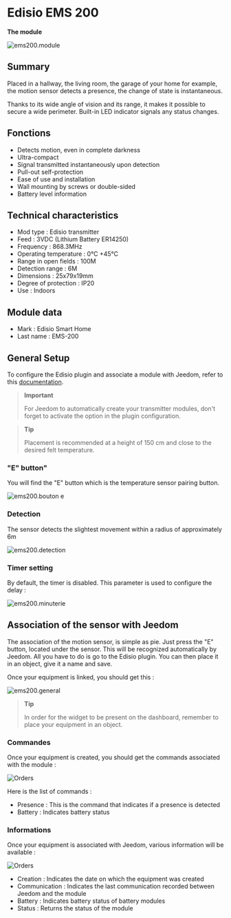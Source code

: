 # Edisio EMS 200

**The module**

![ems200.module](images/ems200/ems200.module.jpg)

## Summary

Placed in a hallway, the living room, the garage of your home for example, the motion sensor detects a presence, the change of state is instantaneous.

Thanks to its wide angle of vision and its range, it makes it possible to secure a wide perimeter. Built-in LED indicator signals any status changes.

## Fonctions

-   Detects motion, even in complete darkness
-   Ultra-compact
-   Signal transmitted instantaneously upon detection
-   Pull-out self-protection
-   Ease of use and installation
-   Wall mounting by screws or double-sided
-   Battery level information

## Technical characteristics

-   Mod type : Edisio transmitter
-   Feed : 3VDC (Lithium Battery ER14250)
-   Frequency : 868.3MHz
-   Operating temperature : 0°C +45°C
-   Range in open fields : 100M
-   Detection range : 6M
-   Dimensions : 25x79x19mm
-   Degree of protection : IP20
-   Use : Indoors

## Module data

-   Mark : Edisio Smart Home
-   Last name : EMS-200

## General Setup

To configure the Edisio plugin and associate a module with Jeedom, refer to this [documentation](https://doc.jeedom.com/en_US/plugins/automation%20protocol/edisio/).

> **Important**
>
> For Jeedom to automatically create your transmitter modules, don't forget to activate the option in the plugin configuration.

> **Tip**
>
> Placement is recommended at a height of 150 cm and close to the desired felt temperature.

### "E" button"

You will find the "E" button which is the temperature sensor pairing button.

![ems200.bouton e](images/ems200/ems200.bouton-e.jpg)

### Detection

The sensor detects the slightest movement within a radius of approximately 6m

![ems200.detection](images/ems200/ems200.detection.jpg)

### Timer setting

By default, the timer is disabled. This parameter is used to configure the delay :

![ems200.minuterie](images/ems200/ems200.minuterie.jpg)

## Association of the sensor with Jeedom

The association of the motion sensor, is simple as pie. Just press the "E" button, located under the sensor. This will be recognized automatically by Jeedom. All you have to do is go to the Edisio plugin. You can then place it in an object, give it a name and save.

Once your equipment is linked, you should get this :

![ems200.general](images/ems200/ems200.general.jpg)

> **Tip**
>
> In order for the widget to be present on the dashboard, remember to place your equipment in an object.

### Commandes

Once your equipment is created, you should get the commands associated with the module :

![Orders](images/ems200/ems200.commande.jpg)

Here is the list of commands :

-   Presence : This is the command that indicates if a presence is detected
-   Battery : Indicates battery status

### Informations

Once your equipment is associated with Jeedom, various information will be available :

![Orders](images/ems200/ems200.informations.jpg)

-   Creation : Indicates the date on which the equipment was created
-   Communication : Indicates the last communication recorded between Jeedom and the module
-   Battery : Indicates battery status of battery modules
-   Status : Returns the status of the module
